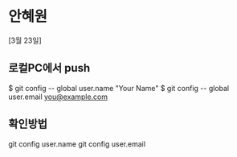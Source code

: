# 안혜원

[3월 23일]

## 로컬PC에서 push
$ git config -- global user.name "Your Name"
$ git config -- global user.email you@example.com

## 확인방법
git config user.name
git config user.email
